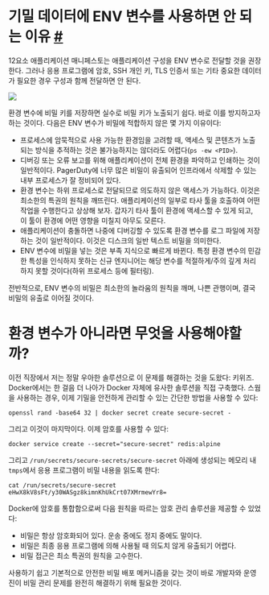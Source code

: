 # 기밀 데이터에 ENV 변수를 사용하면 안 되는 이유 [#](https://blog.diogomonica.com//2017/03/27/why-you-shouldnt-use-env-variables-for-secret-data/)

12요소 애플리케이션 매니페스토는 애플리케이션 구성을 ENV 변수로 전달할 것을 권장한다. 그러나 응용 프로그램에 암호, SSH 개인 키, TLS 인증서 또는 기타 중요한 데이터가 필요한 경우 구성과 함께 전달하면 안 된다.

![](https://blog.diogomonica.com/content/images/2017/03/Screenshot-2017-03-27-09.08.29.png)

환경 변수에 비밀 키를 저장하면 실수로 비밀 키가 노출되기 쉽다. 바로 이를 방지하고자 하는 것이다. 다음은 ENV 변수가 비밀에 적합하지 않은 몇 가지 이유이다:

- 프로세스에 암묵적으로 사용 가능한 환경임을 고려할 때, 액세스 및 콘텐츠가 노출되는 방식을 추적하는 것은 불가능하지는 않더라도 어렵다(`ps -ew <PID>`).
- 디버깅 또는 오류 보고를 위해 애플리케이션이 전체 환경을 파악하고 인쇄하는 것이 일반적이다. PagerDuty에 너무 많은 비밀이 유출되어 인프라에서 삭제할 수 있는 내부 프로세스가 잘 정비되어 있다.
- 환경 변수는 하위 프로세스로 전달되므로 의도하지 않은 액세스가 가능하다. 이것은 최소한의 특권의 원칙을 깨뜨린다. 애플리케이션의 일부로 타사 툴을 호출하여 어떤 작업을 수행한다고 상상해 보자. 갑자기 타사 툴이 환경에 액세스할 수 있게 되고, 이 툴이 환경에 어떤 영향을 미칠지 아무도 모른다.
- 애플리케이션이 충돌하면 나중에 디버깅할 수 있도록 환경 변수를 로그 파일에 저장하는 것이 일반적이다. 이것은 디스크의 일반 텍스트 비밀을 의미한다.
- ENV 변수에 비밀을 넣는 것은 부족 지식으로 빠르게 바뀐다. 특정 환경 변수의 민감한 특성을 인식하지 못하는 신규 엔지니어는 해당 변수를 적절하게/주의 깊게 처리하지 못할 것이다(하위 프로세스 등에 필터링).

전반적으로, ENV 변수의 비밀은 최소한의 놀라움의 원칙을 깨며, 나쁜 관행이며, 결국 비밀의 유출로 이어질 것이다.

# 환경 변수가 아니라면 무엇을 사용해야할까?

이전 직장에서 저는 정말 우아한 솔루션으로 이 문제를 해결하는 것을 도왔다: 키위즈. Docker에서는 한 걸음 더 나아가 Docker 자체에 유사한 솔루션을 직접 구축했다. 스웜을 사용하는 경우, 이제 기밀을 안전하게 관리할 수 있는 간단한 방법을 사용할 수 있다:

```
openssl rand -base64 32 | docker secret create secure-secret -
```

그리고 이것이 마지막이다. 이제 암호를 사용할 수 있다:

```
docker service create --secret="secure-secret" redis:alpine
```

그리고 `/run/secrets/secure-secrets/secure-secret` 아래에 생성되는 메모리 내 `tmps`에서 응용 프로그램이 비밀 내용을 읽도록 한다:

```
cat /run/secrets/secure-secret
eHwX8kV8sFt/y30WASgz8kimnKhUkCrt07XMrmewYr8=
```

Docker에 암호를 통합함으로써 다음 원칙을 따르는 암호 관리 솔루션을 제공할 수 있었다:

- 비밀은 항상 암호화되어 있다. 운송 중에도 정지 중에도 말이다.
- 비밀은 최종 응용 프로그램에 의해 사용될 때 의도치 않게 유출되기 어렵다.
- 비밀 접근은 최소 특권의 원칙을 고수한다.

사용하기 쉽고 기본적으로 안전한 비밀 배포 메커니즘을 갖는 것이 바로 개발자와 운영진이 비밀 관리 문제를 완전히 해결하기 위해 필요한 것이다.
